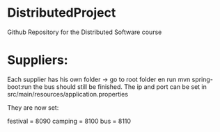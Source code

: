 # DistributedProject
Github Repository for the Distributed Software course

# Suppliers:
Each supplier has his own folder -> go to root folder en run mvn spring-boot:run the bus should still be finished. The ip and port can be set in src/main/resources/application.properties

They are now set:

festival = 8090
camping = 8100
bus = 8110


